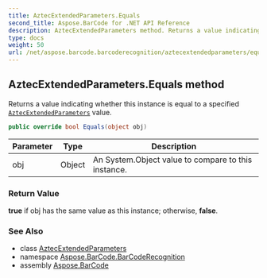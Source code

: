 ```yaml
---
title: AztecExtendedParameters.Equals
second_title: Aspose.BarCode for .NET API Reference
description: AztecExtendedParameters method. Returns a value indicating whether this instance is equal to a specified AztecExtendedParameters value
type: docs
weight: 50
url: /net/aspose.barcode.barcoderecognition/aztecextendedparameters/equals/
---
```

## AztecExtendedParameters.Equals method

Returns a value indicating whether this instance is equal to a specified [`AztecExtendedParameters`](../) value.

```csharp
public override bool Equals(object obj)
```

| Parameter | Type | Description |
| --- | --- | --- |
| obj | Object | An System.Object value to compare to this instance. |

### Return Value

**true** if obj has the same value as this instance; otherwise, **false**.

### See Also

* class [AztecExtendedParameters](../)
* namespace [Aspose.BarCode.BarCodeRecognition](../../../aspose.barcode.barcoderecognition/)
* assembly [Aspose.BarCode](../../../)


